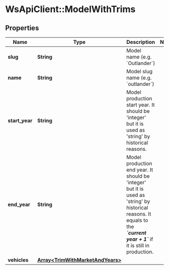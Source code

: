 # WsApiClient::ModelWithTrims

## Properties
Name | Type | Description | Notes
------------ | ------------- | ------------- | -------------
**slug** | **String** | Model name (e.g. &#x60;Outlander&#x60;) | 
**name** | **String** | Model slug name (e.g. &#x60;outlander&#x60;) | 
**start_year** | **String** | Model production start year. It should be &#39;integer&#39; but it is used as &#39;string&#39; by historical reasons. | 
**end_year** | **String** | Model production end year. It should be &#39;integer&#39; but it is used as &#39;string&#39; by  historical reasons.  It equals to the __*&#x60;current year + 1&#x60;*__ if it is still in production. | 
**vehicles** | [**Array&lt;TrimWithMarketAndYears&gt;**](TrimWithMarketAndYears.md) |  | 


